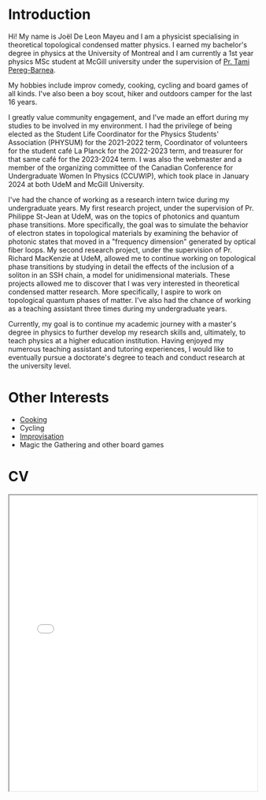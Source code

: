 # Introduction

Hi! My name is Joël De Leon Mayeu and I am a physicist specialising in theoretical topological condensed matter physics. I earned my bachelor's degree in physics at the University of Montreal and I am currently a 1st year physics MSc student at McGill university under the supervision of [Pr. Tami Pereg-Barnea](https://pbtami.wixsite.com/mysite-1). 


My hobbies include improv comedy, cooking, cycling and board games of all kinds. I've also been a boy scout, hiker and outdoors camper for the last 16 years. 


I greatly value community engagement, and I've made an effort during my studies to be involved in my environment. I had the privilege of being elected as the Student Life Coordinator for the Physics Students' Association (PHYSUM) for the 2021-2022 term, Coordinator of volunteers for the student café La Planck for the 2022-2023 term, and treasurer for that same café for the 2023-2024 term. I was also the webmaster and a member of the organizing committee of the Canadian Conference for Undergraduate Women In Physics (CCUWIP), which took place in January 2024 at both UdeM and McGill University.


I've had the chance of working as a research intern twice during my undergraduate years. My first research project, under the supervision of Pr. Philippe St-Jean at UdeM, was on the topics of photonics and quantum phase transitions. More specifically, the goal was to simulate the behavior of electron states in topological materials by examining the behavior of photonic states that moved in a "frequency dimension" generated by optical fiber loops. My second research project, under the supervision of Pr. Richard MacKenzie at UdeM, allowed me to continue working on topological phase transitions by studying in detail the effects of the inclusion of a soliton in an SSH chain, a model for unidimensional materials. These projects allowed me to discover that I was very interested in theoretical condensed matter research. More specifically, I aspire to work on topological quantum phases of matter. I've also had the chance of working as a teaching assistant three times during my undergraduate years.


Currently, my goal is to continue my academic journey with a master's degree in physics to further develop my research skills and, ultimately, to teach physics at a higher education institution. Having enjoyed my numerous teaching assistant and tutoring experiences, I would like to eventually pursue a doctorate's degree to teach and conduct research at the university level.


# Other Interests

- [Cooking](./cooking.md)
- Cycling
- [Improvisation](./improv.md)
- Magic the Gathering and other
 board games


# CV

<!-- How to embed a PDF -->
<iframe width="100%" height="600" src="./media/Resume___CV___Joël_De_Leon_Mayeu.pdf">